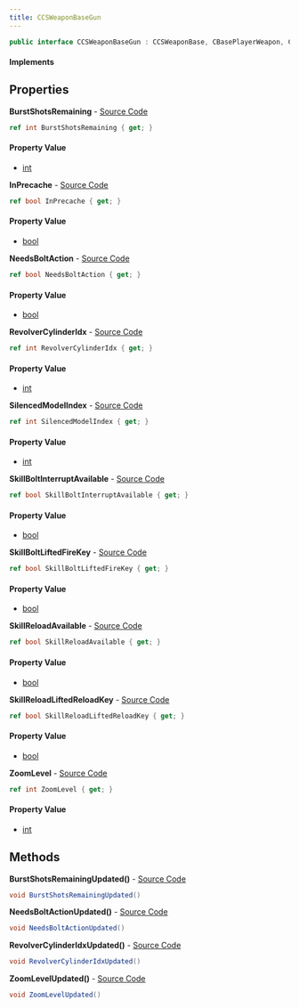 ```yaml
---
title: CCSWeaponBaseGun
---
```


```csharp
public interface CCSWeaponBaseGun : CCSWeaponBase, CBasePlayerWeapon, CEconEntity, CBaseFlex, CBaseAnimGraph, CBaseModelEntity, CBaseEntity, CEntityInstance, ISchemaClass<CEntityInstance>, ISchemaClass<CBaseEntity>, ISchemaClass<CBaseModelEntity>, ISchemaClass<CBaseAnimGraph>, ISchemaClass<CBaseFlex>, ISchemaClass<CEconEntity>, ISchemaClass<CBasePlayerWeapon>, ISchemaClass<CCSWeaponBase>, ISchemaClass<CCSWeaponBaseGun>, ISchemaField, ISchemaClass, INativeHandle
```

#### Implements

## Properties

**BurstShotsRemaining** - [Source Code](https://github.com/swiftly-solution/swiftlys2/blob/main/managed/src/SwiftlyS2.Generated/Schemas/Interfaces/CCSWeaponBaseGun.cs#L18)

```csharp
ref int BurstShotsRemaining { get; }
```

#### Property Value

- [int](https://learn.microsoft.com/dotnet/api/system.int32)

**InPrecache** - [Source Code](https://github.com/swiftly-solution/swiftlys2/blob/main/managed/src/SwiftlyS2.Generated/Schemas/Interfaces/CCSWeaponBaseGun.cs#L22)

```csharp
ref bool InPrecache { get; }
```

#### Property Value

- [bool](https://learn.microsoft.com/dotnet/api/system.boolean)

**NeedsBoltAction** - [Source Code](https://github.com/swiftly-solution/swiftlys2/blob/main/managed/src/SwiftlyS2.Generated/Schemas/Interfaces/CCSWeaponBaseGun.cs#L24)

```csharp
ref bool NeedsBoltAction { get; }
```

#### Property Value

- [bool](https://learn.microsoft.com/dotnet/api/system.boolean)

**RevolverCylinderIdx** - [Source Code](https://github.com/swiftly-solution/swiftlys2/blob/main/managed/src/SwiftlyS2.Generated/Schemas/Interfaces/CCSWeaponBaseGun.cs#L26)

```csharp
ref int RevolverCylinderIdx { get; }
```

#### Property Value

- [int](https://learn.microsoft.com/dotnet/api/system.int32)

**SilencedModelIndex** - [Source Code](https://github.com/swiftly-solution/swiftlys2/blob/main/managed/src/SwiftlyS2.Generated/Schemas/Interfaces/CCSWeaponBaseGun.cs#L20)

```csharp
ref int SilencedModelIndex { get; }
```

#### Property Value

- [int](https://learn.microsoft.com/dotnet/api/system.int32)

**SkillBoltInterruptAvailable** - [Source Code](https://github.com/swiftly-solution/swiftlys2/blob/main/managed/src/SwiftlyS2.Generated/Schemas/Interfaces/CCSWeaponBaseGun.cs#L32)

```csharp
ref bool SkillBoltInterruptAvailable { get; }
```

#### Property Value

- [bool](https://learn.microsoft.com/dotnet/api/system.boolean)

**SkillBoltLiftedFireKey** - [Source Code](https://github.com/swiftly-solution/swiftlys2/blob/main/managed/src/SwiftlyS2.Generated/Schemas/Interfaces/CCSWeaponBaseGun.cs#L34)

```csharp
ref bool SkillBoltLiftedFireKey { get; }
```

#### Property Value

- [bool](https://learn.microsoft.com/dotnet/api/system.boolean)

**SkillReloadAvailable** - [Source Code](https://github.com/swiftly-solution/swiftlys2/blob/main/managed/src/SwiftlyS2.Generated/Schemas/Interfaces/CCSWeaponBaseGun.cs#L28)

```csharp
ref bool SkillReloadAvailable { get; }
```

#### Property Value

- [bool](https://learn.microsoft.com/dotnet/api/system.boolean)

**SkillReloadLiftedReloadKey** - [Source Code](https://github.com/swiftly-solution/swiftlys2/blob/main/managed/src/SwiftlyS2.Generated/Schemas/Interfaces/CCSWeaponBaseGun.cs#L30)

```csharp
ref bool SkillReloadLiftedReloadKey { get; }
```

#### Property Value

- [bool](https://learn.microsoft.com/dotnet/api/system.boolean)

**ZoomLevel** - [Source Code](https://github.com/swiftly-solution/swiftlys2/blob/main/managed/src/SwiftlyS2.Generated/Schemas/Interfaces/CCSWeaponBaseGun.cs#L16)

```csharp
ref int ZoomLevel { get; }
```

#### Property Value

- [int](https://learn.microsoft.com/dotnet/api/system.int32)

## Methods

**BurstShotsRemainingUpdated()** - [Source Code](https://github.com/swiftly-solution/swiftlys2/blob/main/managed/src/SwiftlyS2.Generated/Schemas/Interfaces/CCSWeaponBaseGun.cs#L37)

```csharp
void BurstShotsRemainingUpdated()
```

**NeedsBoltActionUpdated()** - [Source Code](https://github.com/swiftly-solution/swiftlys2/blob/main/managed/src/SwiftlyS2.Generated/Schemas/Interfaces/CCSWeaponBaseGun.cs#L38)

```csharp
void NeedsBoltActionUpdated()
```

**RevolverCylinderIdxUpdated()** - [Source Code](https://github.com/swiftly-solution/swiftlys2/blob/main/managed/src/SwiftlyS2.Generated/Schemas/Interfaces/CCSWeaponBaseGun.cs#L39)

```csharp
void RevolverCylinderIdxUpdated()
```

**ZoomLevelUpdated()** - [Source Code](https://github.com/swiftly-solution/swiftlys2/blob/main/managed/src/SwiftlyS2.Generated/Schemas/Interfaces/CCSWeaponBaseGun.cs#L36)

```csharp
void ZoomLevelUpdated()
```

